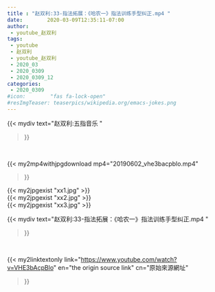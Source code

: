 ```yaml
---
title : "赵双利:33-指法拓展：《哈农一》指法训练手型纠正.mp4 "
date:        2020-03-09T12:35:11-07:00
author:
 - youtube_赵双利
tags:
 - youtube
 - 赵双利
 - youtube_赵双利
 - 2020_03
 - 2020_0309
 - 2020_0309_12
categories:
 - 2020_0309
#icon:        "fas fa-lock-open"
#resImgTeaser: teaserpics/wikipedia.org/emacs-jokes.png
---
```


{{< mydiv text="赵双利:五指音乐 "
>}}
<br>


{{< my2mp4withjpgdownload mp4="20190602_vhe3bacpblo.mp4"
>}}

{{< my2jpgexist "xx1.jpg" >}}<br>
{{< my2jpgexist "xx2.jpg" >}}<br>
{{< my2jpgexist "xx3.jpg" >}}<br>



{{< mydiv text="赵双利:33-指法拓展：《哈农一》指法训练手型纠正.mp4 "
>}}
<br>

{{< my2linktextonly link="https://www.youtube.com/watch?v=VHE3bAcpBlo"
en="the origin source link" cn="原始來源網址"
>}}


<br>

